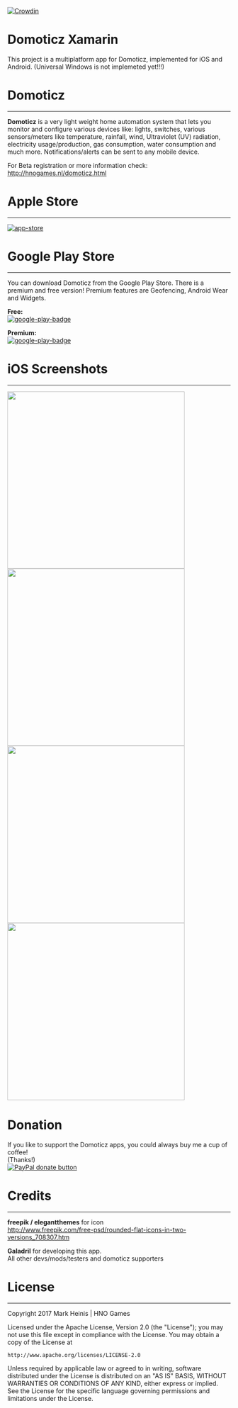 [![Crowdin](https://d322cqt584bo4o.cloudfront.net/domoticz-for-android/localized.svg)](https://crowdin.com/project/domoticz-for-android)


# Domoticz Xamarin
This project is a multiplatform app for Domoticz, implemented for iOS and Android. (Universal Windows is not implemeted yet!!!)


# Domoticz
-----
**Domoticz** is a very light weight home automation system that lets you monitor and configure various devices like: lights, switches, various sensors/meters like temperature, rainfall, wind, Ultraviolet (UV) radiation, electricity usage/production, gas consumption, water consumption and much more. Notifications/alerts can be sent to any mobile device.

For Beta registration or more information check:  
http://hnogames.nl/domoticz.html


# Apple Store
-----
[![app-store](https://user-images.githubusercontent.com/14561640/78928798-8b15b380-7aa1-11ea-8677-7d1aaabb48c5.png)](https://www.domoticz.com/forum/viewtopic.php?f=36&t=17025)


# Google Play Store
-----
You can download Domoticz from the Google Play Store. There is a premium and free version! Premium features are Geofencing, Android Wear and Widgets.  

**Free:**  
[![google-play-badge](https://cloud.githubusercontent.com/assets/14561640/22199304/96017fa6-e15a-11e6-99bd-6fd3412eac8e.png)](https://play.google.com/store/apps/details?id=nl.hnogames.domoticz)

**Premium:**  
[![google-play-badge](https://cloud.githubusercontent.com/assets/14561640/22199304/96017fa6-e15a-11e6-99bd-6fd3412eac8e.png)](https://play.google.com/store/apps/details?id=nl.hnogames.domoticz.premium)


# iOS Screenshots
-----
<img src="https://user-images.githubusercontent.com/14561640/29310108-ca32305c-81ac-11e7-916d-973a1fb0e4fa.jpg" width="400">  
<img src="https://user-images.githubusercontent.com/14561640/29310106-ca32251c-81ac-11e7-8477-f3524ab81b2a.jpg" width="400">  
<img src="https://user-images.githubusercontent.com/14561640/29310105-ca309e22-81ac-11e7-924a-171d65912367.jpg" width="400  
<img src="https://user-images.githubusercontent.com/14561640/29310109-ca33f8ba-81ac-11e7-81bc-b55716aaa1b4.jpg" width="400">  
<img src="https://user-images.githubusercontent.com/14561640/29310107-ca324394-81ac-11e7-9b7f-092a44681602.jpg" width="400">


# Donation

If you like to support the Domoticz apps, you could always buy me a cup of coffee!   
(Thanks!)  
[![PayPal donate button](https://img.shields.io/badge/paypal-donate-yellow.svg)](https://www.paypal.me/markheinis)  


# Credits
-----
**freepik / elegantthemes** for icon  
http://www.freepik.com/free-psd/rounded-flat-icons-in-two-versions_708307.htm

**Galadril** for developing this app.  
All other devs/mods/testers and domoticz supporters


# License
-----
Copyright 2017 Mark Heinis | HNO Games

Licensed under the Apache License, Version 2.0 (the "License");
you may not use this file except in compliance with the License.
You may obtain a copy of the License at

    http://www.apache.org/licenses/LICENSE-2.0

Unless required by applicable law or agreed to in writing, software
distributed under the License is distributed on an "AS IS" BASIS,
WITHOUT WARRANTIES OR CONDITIONS OF ANY KIND, either express or implied.
See the License for the specific language governing permissions and
limitations under the License.

